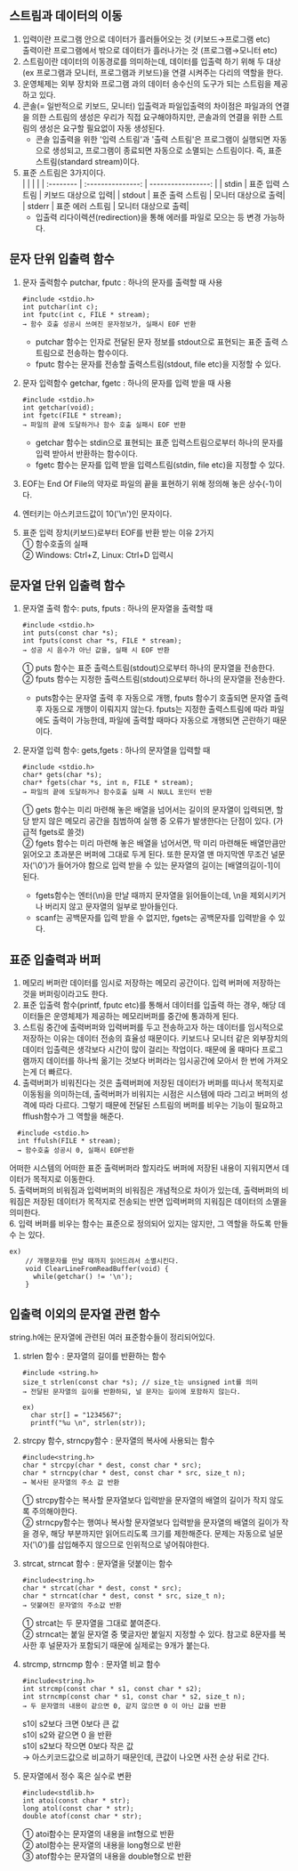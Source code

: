 ## 스트림과 데이터의 이동
1. 입력이란 프로그램 안으로 데이터가 흘러들어오는 것 (키보드→프로그램 etc)   
   출력이란 프로그램에서 밖으로 데이터가 흘러나가는 것 (프로그램→모니터 etc)   
2. 스트림이란 데이터의 이동경로를 의미하는데, 데이터를 입출력 하기 위해 두 대상(ex 프로그램과 모니터, 프로그램과 키보드)을 연결 시켜주는 다리의 역할을 한다.   
3. 운영체제는 외부 장치와 프로그램 과의 데이터 송수신의 도구가 되는 스트림을 제공하고 있다.   
4. 콘솔(= 일반적으로 키보드, 모니터) 입출력과 파일입출력의 차이점은 파일과의 연결을 의한 스트림의 생성은 우리가 직접 요구해야하지만, 콘솔과의 연결을 위한 스트림의 생성은 요구할 필요없이 자동 생성된다.   
    * 콘솔 입출력을 위한 '입력 스트림'과 '출력 스트림'은 프로그램이 실행되면 자동으로 생성되고, 프로그램이 종료되면 자동으로 소멸되는 스트림이다. 즉, 표준 스트림(standard stream)이다.   
5. 표준 스트림은 3가지이다.   
    |           |                   |                    | 
    | :-------- | :---------------: | -----------------: |
    | stdin     | 표준 입력 스트림  | 키보드 대상으로 입력|
    | stdout    | 표준 출력 스트림  | 모니터 대상으로 출력|
    | stderr    | 표준 에러 스트림  | 모니터 대상으로 출력|
    * 입출력 리다이렉션(redirection)을 통해 에러를 파일로 모으는 등 변경 가능하다.   

## 문자 단위 입출력 함수
1. 문자 출력함수 putchar, fputc : 하나의 문자를 출력할 때 사용   
   ```
   #include <stdio.h>
   int putchar(int c);
   int fputc(int c, FILE * stream);
   → 함수 호출 성공시 쓰여진 문자정보가, 실패시 EOF 반환
   ```
    * putchar 함수는 인자로 전달된 문자 정보를 stdout으로 표현되는 표준 출력 스트림으로 전송하는 함수이다.   
    * fputc 함수는 문자를 전송할 출력스트림(stdout, file etc)을 지정할 수 있다.   

2. 문자 입력함수 getchar, fgetc : 하나의 문자를 입력 받을 때 사용   
   ```
   #include <stdio.h>
   int getchar(void);
   int fgetc(FILE * stream);
   → 파일의 끝에 도달하거나 함수 호출 실패시 EOF 반환
   ```
    * getchar 함수는 stdin으로 표현되는 표준 입력스트림으로부터 하나의 문자를 입력 받아서 반환하는 함수이다.   
    * fgetc 함수는 문자를 입력 받을 입력스트림(stdin, file etc)을 지정할 수 있다.   

3. EOF는 End Of File의 약자로 파일의 끝을 표현하기 위해 정의해 놓은 상수(-1)이다.   
4. 엔터키는 아스키코드값이 10('\n')인 문자이다.   
5. 표준 입력 장치(키보드)로부터 EOF를 반환 받는 이유 2가지   
    ① 함수호출의 실패   
    ② Windows: Ctrl+Z, Linux: Ctrl+D 입력시   

## 문자열 단위 입출력 함수
1. 문자열 출력 함수: puts, fputs : 하나의 문자열을 출력할 때   
   ```
   #include <stdio.h>
   int puts(const char *s);
   int fputs(const char *s, FILE * stream);
   → 성공 시 음수가 아닌 값을, 실패 시 EOF 반환
   ```
    ① puts 함수는 표준 출력스트림(stdout)으로부터 하나의 문자열을 전송한다.   
    ② fputs 함수는 지정한 출력스트림(stdout)으로부터 하나의 문자열을 전송한다.   
    * puts함수는 문자열 출력 후 자동으로 개행, fputs 함수기 호출되면 문자열 출력 후 자동으로 개행이 이뤄지지 않는다. fputs는 지정한 출력스트림에 따라 파일에도 출력이 가능한데, 파일에 출력할 때마다 자동으로 개행되면 곤란하기 때문이다.   

2. 문자열 입력 함수: gets,fgets : 하나의 문자열을 입력할 때    
   ```
   #include <stdio.h>
   char* gets(char *s);
   char* fgets(char *s, int n, FILE * stream);
   → 파일의 끝에 도달하거나 함수호출 실패 시 NULL 포인터 반환
   ```
    ① gets 함수는 미리 마련해 놓은 배열을 넘어서는 길이의 문자열이 입력되면, 할당 받지 않은 메모리 공간을 침범하여 실행 중 오류가 발생한다는 단점이 있다. (가급적 fgets로 쓸것)   
    ② fgets 함수는 미리 마련해 놓은 배열을 넘어서면, 딱 미리 마련해둔 배열만큼만 읽어오고 초과분은 버퍼에 그대로 두게 된다. 또한 문자열 맨 마지막엔 무조건 널문자('\0')가 들어가야 함으로 입력 받을 수 있는 문자열의 길이는 [배열의길이-1]이 된다.   
    * fgets함수는 엔터(\n)을 만날 때까지 문자열을 읽어들이는데, \n을 제외시키거나 버리지 않고 문자열의 일부로 받아들인다.   
    * scanf는 공백문자를 입력 받을 수 없지만, fgets는 공백문자를 입력받을 수 있다.    

## 표준 입출력과 버퍼
1. 메모리 버퍼란 데이터를 임시로 저장하는 메모리 공간이다. 입력 버퍼에 저장하는 것을 버퍼링이라고도 한다.   
2. 표준 입출력 함수(printf, fputc etc)를 통해서 데이터를 입출력 하는 경우, 해당 데이터들은 운영체제가 제공하는 메모리버퍼를 중간에 통과하게 된다.   
3. 스트림 중간에 출력버퍼와 입력버퍼를 두고 전송하고자 하는 데이터를 임시적으로 저장하는 이유는 데이터 전송의 효율성 때문이다. 키보드나 모니터 같은 외부장치의 데이터 입출력은 생각보다 시간이 많이 걸리는 작업이다. 때문에 올 때마다 프로그램까지 데이터를 하나씩 옮기는 것보다 버퍼라는 임시공간에 모아서 한 번에 가져오는게 더 빠르다.   
4. 출력버퍼가 비워진다는 것은 출력버퍼에 저장된 데이터가 버퍼를 떠나서 목적지로 이동됨을 의미하는데, 출력버퍼가 비워지는 시점은 시스템에 따라 그리고 버퍼의 성격에 따라 다르다. 그렇기 때문에 전달된 스트림의 버퍼를 비우는 기능이 필요하고 fflush함수가 그 역할을 해준다.   
```
  #include <stdio.h>
  int ffulsh(FILE * stream);
  → 함수호출 성공시 0, 실패시 EOF반환
```
어떠한 시스템의 어떠한 표준 출력버퍼라 할지라도 버퍼에 저장된 내용이 지워지면서 데이터가 목적지로 이동한다.   
5. 출력버퍼의 비워짐과 입력버퍼의 비워짐은 개념적으로 차이가 있는데, 출력버퍼의 비워짐은 저장된 데이터가 목적지로 전송되는 반면 입력버퍼의 지워짐은 데이터의 소멸을 의미한다.   
6. 입력 버퍼를 비우는 함수는 표준으로 정의되어 있지는 않지만, 그 역할을 하도록 만들 수 는 있다.   
```
ex)
    // 개행문자를 만날 때까지 읽어드려서 소멸시킨다.
    void ClearLineFromReadBuffer(void) {
      while(getchar() != '\n');
    }
```
## 입출력 이외의 문자열 관련 함수
string.h에는 문자열에 관련된 여러 표준함수들이 정리되어있다.   
1. strlen 함수 : 문자열의 길이를 반환하는 함수   
   ```
   #include <string.h>
   size_t strlen(const char *s); // size_t는 unsigned int를 의미
   → 전달된 문자열의 길이를 반환하되, 널 문자는 길이에 포함하지 않는다.
   ```
   ```
   ex) 
     char str[] = "1234567";
     printf("%u \n", strlen(str));
   ```
2. strcpy 함수, strncpy함수 : 문자열의 복사에 사용되는 함수   
   ```
   #include<string.h>
   char * strcpy(char * dest, const char * src);
   char * strncpy(char * dest, const char * src, size_t n);
   → 복사된 문자열의 주소 값 반환
   ```
   ① strcpy함수는 복사할 문자열보다 입력받을 문자열의 배열의 길이가 작지 않도록 주의해야한다.   
   ② strncpy함수는 행여나 복사할 문자열보다 입력받을 문자열의 배열의 길이가 작을 경우, 해당 부분까지만 읽어드리도록 크기를 제한해준다. 문제는 자동으로 널문자('\0')를 삽입해주지 않으므로 인위적으로 넣어줘야한다.   

3. strcat, strncat 함수 : 문자열을 덧붙이는 함수   
   ```
   #include<string.h>
   char * strcat(char * dest, const * src);
   char * strncat(char * dest, const * src, size_t n);
   → 덧붙여진 문자열의 주소값 반환
   ```
   ① strcat는 두 문자열을 그대로 붙여준다.   
   ② strncat는 붙일 문자열 중 몇글자만 붙일지 지정할 수 있다. 참고로 8문자를 복사한 후 널문자가 포함되기 때문에 실제로는 9개가 붙는다.   

4. strcmp, strncmp 함수 : 문자열 비교 함수   
   ```
   #include<string.h>
   int strcmp(const char * s1, const char * s2);
   int strncmp(const char * s1, const char * s2, size_t n);
   → 두 문자열의 내용이 같으면 0, 같지 않으면 0 이 아닌 값을 반환
   ```
   s1이 s2보다 크면 0보다 큰 값   
   s1이 s2와 같으면 0 을 반환   
   s1이 s2보다 작으면 0보다 작은 값   
   → 아스키코드값으로 비교하기 때문인데, 큰값이 나오면 사전 순상 뒤로 간다.    

5. 문자열에서 정수 혹은 실수로 변환   
   ```
   #include<stdlib.h>
   int atoi(const char * str);
   long atol(const char * str);
   double atof(const char * str);
   ```
   ① atoi함수는 문자열의 내용을 int형으로 반환   
   ② atol함수는 문자열의 내용을 long형으로 반환   
   ③ atof함수는 문자열의 내용을 double형으로 반환   
